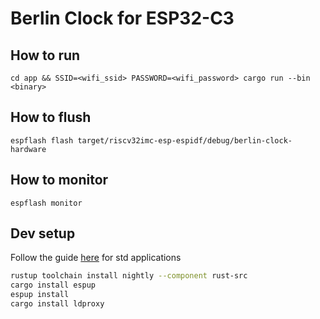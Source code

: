 # Berlin Clock for ESP32-C3

## How to run

```shell
cd app && SSID=<wifi_ssid> PASSWORD=<wifi_password> cargo run --bin <binary>
```

## How to flush

```shell
espflash flash target/riscv32imc-esp-espidf/debug/berlin-clock-hardware
```

## How to monitor

```shell
espflash monitor 
```

## Dev setup

Follow the guide [here](https://docs.esp-rs.org/book/) for std applications

```bash
rustup toolchain install nightly --component rust-src
cargo install espup
espup install
cargo install ldproxy
```
